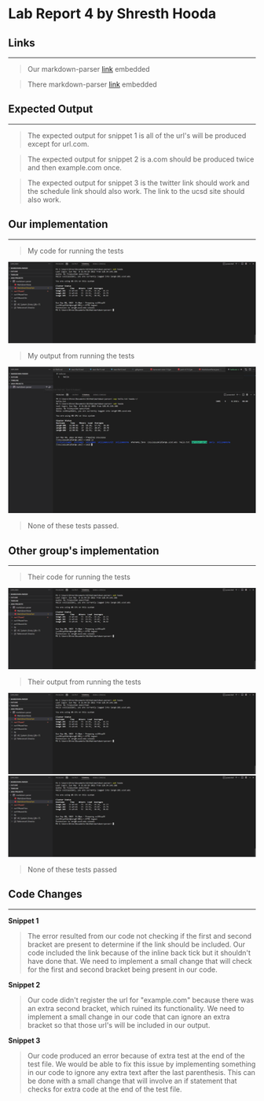 # Lab Report 4 by Shresth Hooda

## Links
---


> Our markdown-parser [link](https://github.com/Shresthhooda/markdown-parser) embedded

>There markdown-parser [link](https://github.com/alixintong/markdown-parser) embedded

## Expected Output
---
>The expected output for snippet 1 is all of the url's will be produced except for url.com.

>The expected output for snippet 2 is a.com should be produced twice and then example.com once.

>The expected output for snippet 3 is the twitter link should work and the schedule link should also work. The link to the ucsd site should also work.
## Our implementation
---
>My code for running the tests

<img src="https://github.com/Shresthhooda/cse15l-lab-reports/blob/main/LabReport3Images/1.2.PNG?raw=true](https://github.com/Shresthhooda/cse15l-lab-reports/blob/main/LabReport4Images/myimplementationtests.PNG?raw=true)" alt="Image" />

>My output from running the tests

<img src="https://github.com/Shresthhooda/cse15l-lab-reports/blob/main/LabReport3Images/1.3.PNG?raw=true" alt="Image" />

> None of these tests passed.


## Other group's implementation
---
>Their code for running the tests

<img src="https://github.com/Shresthhooda/cse15l-lab-reports/blob/main/LabReport3Images/1.2.PNG?raw=true" alt="Image" />

>Their output from running the tests

<img src="https://github.com/Shresthhooda/cse15l-lab-reports/blob/main/LabReport3Images/1.2.PNG?raw=true" alt="Image" />

<img src="https://github.com/Shresthhooda/cse15l-lab-reports/blob/main/LabReport3Images/1.2.PNG?raw=true" alt="Image" />

>None of these tests passed

## Code Changes
---
**Snippet 1**
>The error resulted from our code not checking if the first and second bracket are present to determine if the link should be included. Our code included the link because of the inline back tick but it shouldn't have done that. We need to implement a small change that will check for the first and second bracket being present in our code.

**Snippet 2**
>Our code didn't register the url for "example.com" because there was an extra second bracket, which ruined its functionality. We need to implement a small change in our code that can ignore an extra bracket so that those url's will be included in our output.

**Snippet 3**
>Our code produced an error because of extra test at the end of the test file. We would be able to fix this issue by implementing something in our code to ignore any extra text after the last parenthesis. This can be done with a small change that will involve an if statement that checks for extra code at the end of the test file. 
